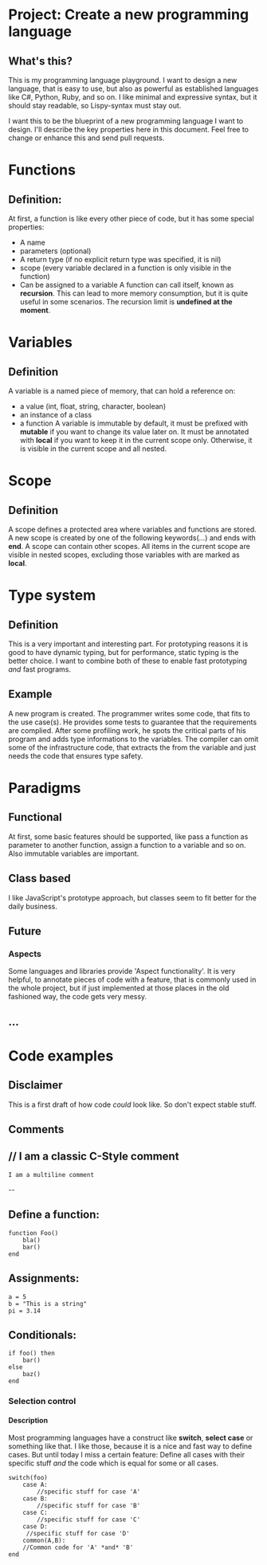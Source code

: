 # Project: Create a new programming language
## What's this?
This is my programming language playground. I want to design a new language, that is easy to use, but also as powerful as established languages like C#, Python, Ruby, and so on. I like minimal and expressive syntax, but it should stay readable, so Lispy-syntax must stay out. 

I want this to be the blueprint of a new programming language I want to design. I'll describe the key properties here in this document. Feel free to change or enhance this and send pull requests.

# Functions
## Definition:
At first, a function is like every other piece of code, but it has some special properties:
+ A name
+ parameters (optional)
+ A return type (if no explicit return type was specified, it is nil)
+ scope (every variable declared in a function is only visible in the function)
+ Can be assigned to a variable
A function can call itself, known as **recursion**. This can lead to more memory consumption, but it is quite useful in some scenarios. The recursion limit is **undefined at the moment**. 
# Variables
## Definition
A variable is a named piece of memory, that can hold a reference on:
+ a value (int, float, string, character, boolean)
+ an instance of a class
+ a function
A variable is immutable by default, it must be prefixed with **mutable** if you want to change its value later on.
It must be annotated with **local** if you want to keep it in the current scope only. Otherwise, it is visible in the current scope and all nested.

# Scope
## Definition
A scope defines a protected area where variables and functions are stored. A new scope is created by one of the following keywords(…) and ends with **end**.
A scope can contain other scopes. All items in the current scope are visible in nested scopes, excluding those variables with are marked as **local**.
# Type system
## Definition
This is a very important and interesting part. For prototyping reasons it is good to have dynamic typing, but for performance, static typing is the better choice.  I want to combine both of these to enable fast prototyping *and* fast programs.
## Example
A new program is created. The programmer writes some code, that fits to the use case(s). He provides some tests to guarantee that the requirements are complied. After some profiling work, he spots the critical parts of his program and adds type informations to the variables. The compiler can omit some of the infrastructure code, that extracts the from the variable and just needs the code that ensures type safety.
# Paradigms
## Functional
At first, some basic features should be supported, like pass a function as parameter to another function, assign a function to a variable and so on. Also immutable variables are important.
## Class based
I like JavaScript's prototype approach, but classes seem to fit better for the daily business.
## Future
### Aspects
Some languages and libraries provide 'Aspect functionality'. It is very helpful, to annotate pieces of code with a feature, that is commonly used in the whole project, but if just implemented at those places in the old fashioned way, the code gets very messy.
## …
# Code examples
## Disclaimer
This is a first draft of how code *could* look like. So don't expect stable stuff.

## Comments
// I am a classic C-Style comment
--
	I am a multiline comment
--
## Define a function:

	function Foo()
		bla()
		bar()
	end
## Assignments:

	a = 5
	b = "This is a string"
	pi = 3.14

## Conditionals:

	if foo() then
		bar()
	else
		baz()
	end

### Selection control
#### Description
Most programming languages have a construct like **switch**, **select case** or something like that. I like those, because it is a nice and fast way to define cases. But until today I miss a certain feature:
Define all cases with their specific stuff *and* the code which is equal for some or all cases.

	switch(foo)
		case A:
			//specific stuff for case 'A'
		case B:
			//specific stuff for case 'B'
		case C:
			//specific stuff for case 'C'
		case D:
		 //specific stuff for case 'D'
		common(A,B):
		//Common code for 'A' *and* 'B'
	end
